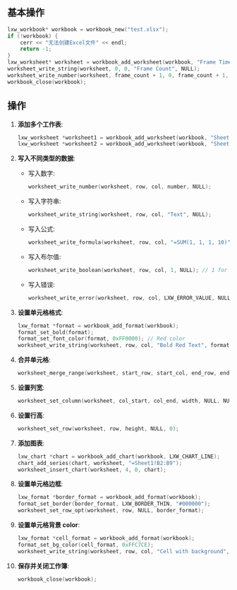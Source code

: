 ## 基本操作

```C++
lxw_workbook* workbook = workbook_new("test.xlsx");
if (!workbook) {
	cerr << "无法创建Excel文件" << endl;
	return -1;
}
lxw_worksheet* worksheet = workbook_add_worksheet(workbook, "Frame Times");
worksheet_write_string(worksheet, 0, 0, "Frame Count", NULL);
worksheet_write_number(worksheet, frame_count + 1, 0, frame_count + 1, NULL);
workbook_close(workbook);
```

## 操作

1. **添加多个工作表**:

   ```cpp
   lxw_worksheet *worksheet1 = workbook_add_worksheet(workbook, "Sheet1");
   lxw_worksheet *worksheet2 = workbook_add_worksheet(workbook, "Sheet2");
   ```

2. **写入不同类型的数据**:
   - 写入数字:

     ```cpp
     worksheet_write_number(worksheet, row, col, number, NULL);
     ```

   - 写入字符串:

     ```cpp
     worksheet_write_string(worksheet, row, col, "Text", NULL);
     ```

   - 写入公式:

     ```cpp
     worksheet_write_formula(worksheet, row, col, "=SUM(1, 1, 1, 10)", NULL);
     ```

   - 写入布尔值:

     ```cpp
     worksheet_write_boolean(worksheet, row, col, 1, NULL); // 1 for TRUE, 0 for FALSE
     ```

   - 写入错误:

     ```cpp
     worksheet_write_error(worksheet, row, col, LXW_ERROR_VALUE, NULL);
     ```

3. **设置单元格格式**:

   ```cpp
   lxw_format *format = workbook_add_format(workbook);
   format_set_bold(format);
   format_set_font_color(format, 0xFF0000); // Red color
   worksheet_write_string(worksheet, row, col, "Bold Red Text", format);
   ```

4. **合并单元格**:

   ```cpp
   worksheet_merge_range(worksheet, start_row, start_col, end_row, end_col, "Merged Cell", NULL);
   ```

5. **设置列宽**:

   ```cpp
   worksheet_set_column(worksheet, col_start, col_end, width, NULL, NULL);
   ```

6. **设置行高**:

   ```cpp
   worksheet_set_row(worksheet, row, height, NULL, 0);
   ```

7. **添加图表**:

   ```cpp
   lxw_chart *chart = workbook_add_chart(workbook, LXW_CHART_LINE);
   chart_add_series(chart, worksheet, "=Sheet1!B2:B9");
   worksheet_insert_chart(worksheet, 4, 0, chart);
   ```

8. **设置单元格边框**:

   ```cpp
   lxw_format *border_format = workbook_add_format(workbook);
   format_set_border(border_format, LXW_BORDER_THIN, "#000000");
   worksheet_set_row_opt(worksheet, row, NULL, border_format);
   ```

9. **设置单元格背景 color**:

   ```cpp
   lxw_format *cell_format = workbook_add_format(workbook);
   format_set_bg_color(cell_format, 0xFFC7CE);
   worksheet_write_string(worksheet, row, col, "Cell with background", cell_format);
   ```

10. **保存并关闭工作簿**:

    ```cpp
    workbook_close(workbook);
    ```